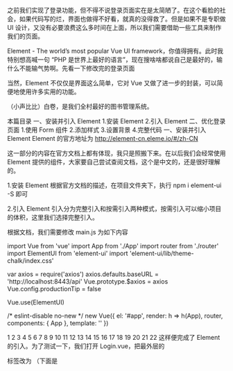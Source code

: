 之前我们实现了登录功能，但不得不说登录页面实在是太简陋了。在这个看脸的社会，如果代码写的烂，界面也做得不好看，就真的没得救了。但是如果不是专职做 UI 设计，又没有必要浪费这么多时间在上面，所以我们需要借助一些工具来制作我们的页面。

Element - The world’s most popular Vue UI framework，你值得拥有。此时我特别想高喊一句 “PHP 是世界上最好的语言”，现在搜啥啥都说自己是最好的，输什么不能输气势啊。先看一下修改完的登录页面

当然，Element 不仅仅是界面这么简单，它对 Vue 又做了进一步的封装，可以简便地使用许多实用的功能。

（小声比比）白卷，是我们全村最好的图书管理系统。

本篇目录
一、安装并引入 Element
1.安装 Element
2.引入 Element
二、优化登录页面
1.使用 Form 组件
2.添加样式
3.设置背景
4.完整代码
一、安装并引入 Element
Element 的官方地址为 http://element-cn.eleme.io/#/zh-CN

这一部分的内容在官方文档上都有体现，我只是照搬下来。在以后我们会经常使用 Element 提供的组件，大家要自己尝试查阅文档，这个是中文的，还是很好理解的。

1.安装 Element
根据官方文档的描述，在项目文件夹下，执行 npm i element-ui -S 即可


2.引入 Element
引入分为完整引入和按需引入两种模式，按需引入可以缩小项目的体积，这里我们选择完整引入。

根据文档，我们需要修改 main.js 为如下内容

import Vue from 'vue'
import App from './App'
import router from './router'
import ElementUI from 'element-ui'
import 'element-ui/lib/theme-chalk/index.css'

var axios = require('axios')
axios.defaults.baseURL = 'http://localhost:8443/api'
Vue.prototype.$axios = axios
Vue.config.productionTip = false

Vue.use(ElementUI)

/* eslint-disable no-new */
new Vue({
  el: '#app',
  render: h => h(App),
  router,
  components: { App },
  template: '<App/>'
})

1
2
3
4
5
6
7
8
9
10
11
12
13
14
15
16
17
18
19
20
21
22
这样便完成了 Element 的引入。为了测试一下，我们打开 Login.vue，把最外层的 <div> 标签改为 <el-card>（下面是 <template> 内的完整代码）

  <el-card>
      用户名:<input type="text" v-model="loginForm.username" placeholder="请输入用户名"/>
      <br><br>
      密码： <input type="password" v-model="loginForm.password" placeholder="请输入密码"/>
      <br><br>
      <button v-on:click="login">登录</button>
  </el-card>
1
2
3
4
5
6
7
然后访问 http://localhost:8080/#/login ，查看效果

嗯，还是很丑，但是成功了。

二、优化登录页面
首先，让我们去掉这个清奇的 V ，打开 App.vue，把 <img src="./assets/logo.png"> 删掉即可。不过我一般喜欢先注释掉，确定没有影响了再删除。


1.使用 Form 组件
让我们来修改 Login.vue 的代码。原来是这样的

<template>
  <el-card>
      用户名:<input type="text" v-model="loginForm.username" placeholder="请输入用户名"/>
      <br><br>
      密码： <input type="password" v-model="loginForm.password" placeholder="请输入密码"/>
      <br><br>
      <button v-on:click="login">登录</button>
  </el-card>
</template>

<script>

  export default {
    name: 'Login',
    data () {
      return {
        loginForm: {
          username: '',
          password: ''
        },
        responseResult: []
      }
    },
    methods: {
      login () {
        this.$axios
          .post('/login', {
            username: this.loginForm.username,
            password: this.loginForm.password
          })
          .then(successResponse => {
            if (successResponse.data.code === 200) {
              this.$router.replace({path: '/index'})
            }
          })
          .catch(failResponse => {
          })
      }
    }
  }
</script>

1
2
3
4
5
6
7
8
9
10
11
12
13
14
15
16
17
18
19
20
21
22
23
24
25
26
27
28
29
30
31
32
33
34
35
36
37
38
39
40
41
42
为了设计界面，我们需要关注的地方是 <template> 标签内的 html 和 <style> 标签内的 css。登录框我们一般会用 Form 来做，打开 Element 的组件文档（http://element-cn.eleme.io/#/zh-CN/component/），发现它为我们提供了丰富的 Form 组件，我们可以点击“显示代码”，复制我们需要的部分。

不过这里好像并没有特别符合我们应用场景的表单，或者说这些都是比较复杂的，我们只需要其中的一小部分。把页面再往下拉，可以看到关于这个组件的属性、事件、方法等的文档，根据这个文档，我们可以自己去构建需要的表单。

首先，我们修改 <template> 里的代码如下

<template>
  <el-form class="login-container" label-position="left"
           label-width="0px">
    <h3 class="login_title">系统登录</h3>
    <el-form-item>
      <el-input type="text" v-model="loginForm.username"
                auto-complete="off" placeholder="账号"></el-input>
    </el-form-item>
    <el-form-item>
      <el-input type="password" v-model="loginForm.password"
                auto-complete="off" placeholder="密码"></el-input>
    </el-form-item>
    <el-form-item style="width: 100%">
      <el-button type="primary" style="width: 100%;background: #505458;border: none" v-on:click="login">登录</el-button>
    </el-form-item>
  </el-form>
</template>
1
2
3
4
5
6
7
8
9
10
11
12
13
14
15
16
17
上面的代码应该很好理解，<el-form> 里面可以放置 <el-form-item>，<el-form-item> 里面再放置其它的内容，比如 <el-input>，关于 <el-input> 的属性，可以查阅 Input 的文档，<el-button> 亦然。

在开发前端的内容时，我们修改了代码，就可以对应地看到效果，而不用重启项目。我一般会把浏览器也开着，以便实时监测。修改完上面的内容，页面变成了这样


2.添加样式
为了进一步优化界面，我们为组件再添加一些样式，即在 Login.vue 的最后添加如下代码

<style>
  .login-container {
    border-radius: 15px;
    background-clip: padding-box;
    margin: 90px auto;
    width: 350px;
    padding: 35px 35px 15px 35px;
    background: #fff;
    border: 1px solid #eaeaea;
    box-shadow: 0 0 25px #cac6c6;
  }

  .login_title {
    margin: 0px auto 40px auto;
    text-align: center;
    color: #505458;
  }

</style>
1
2
3
4
5
6
7
8
9
10
11
12
13
14
15
16
17
18
19
刷新页面（Ctrl + F5），看起来顺眼多了


3.设置背景
最后，我们为这个单调的登录页面设置一个背景。我在网上找了这张图

可以把它保存下来，放在 src\assets 文件夹下，命名为 eva.jpg 在 build 项目时，这个文件夹里的图片会被自动转成 base64。也可以在这个文件夹里再新建文件夹，方便管理。

为了使用背景图片，我在 <el-form> 标签的外又添加了一个父标签 <body>，id 设置为 poster，并在 <style> 中添加如下内容

  #poster {
    background:url("../assets/eva.jpg") no-repeat;
    background-position: center;
    height: 100%;
    width: 100%;
    background-size: cover;
    position: fixed;
  }
  body{
    margin: 0px;
  }
1
2
3
4
5
6
7
8
9
10
11
之所以还要再写一个 body 的样式，是为了覆盖掉浏览器（用户代理）的默认样式。添加后保存，则可以看到如下效果

这时候发现界面上方有一片空白，经过查找，发现问题出在 App.vue 里，把下面这句代码删除即可

OK，又一次大功告成了。

另外可以在 Login.vue 的 data 方法中设置输入框的默认值，省的每次进来都要再输一遍。

4.完整代码
最后附上 Login.vue 的完整代码，可以直接复制

<template>
  <body id="poster">
    <el-form class="login-container" label-position="left"
             label-width="0px">
      <h3 class="login_title">系统登录</h3>
      <el-form-item>
        <el-input type="text" v-model="loginForm.username"
                  auto-complete="off" placeholder="账号"></el-input>
      </el-form-item>
      <el-form-item>
        <el-input type="password" v-model="loginForm.password"
                  auto-complete="off" placeholder="密码"></el-input>
      </el-form-item>
      <el-form-item style="width: 100%">
        <el-button type="primary" style="width: 100%;background: #505458;border: none" v-on:click="login">登录</el-button>
      </el-form-item>
    </el-form>
  </body>
</template>

<script>

  export default {
    name: 'Login',
    data () {
      return {
        loginForm: {
          username: 'admin',
          password: '123'
        },
        responseResult: []
      }
    },
    methods: {
      login () {
        this.$axios
          .post('/login', {
            username: this.loginForm.username,
            password: this.loginForm.password
          })
          .then(successResponse => {
            if (successResponse.data.code === 200) {
              this.$router.replace({path: '/index'})
            }
          })
          .catch(failResponse => {
          })
      }
    }
  }
</script>

<style>
  #poster {
    background:url("../assets/eva.jpg") no-repeat;
    background-position: center;
    height: 100%;
    width: 100%;
    background-size: cover;
    position: fixed;
  }
  body{
    margin: 0px;
  }
  .login-container {
    border-radius: 15px;
    background-clip: padding-box;
    margin: 90px auto;
    width: 350px;
    padding: 35px 35px 15px 35px;
    background: #fff;
    border: 1px solid #eaeaea;
    box-shadow: 0 0 25px #cac6c6;
  }
  .login_title {
    margin: 0px auto 40px auto;
    text-align: center;
    color: #505458;
  }

</style>

1
2
3
4
5
6
7
8
9
10
11
12
13
14
15
16
17
18
19
20
21
22
23
24
25
26
27
28
29
30
31
32
33
34
35
36
37
38
39
40
41
42
43
44
45
46
47
48
49
50
51
52
53
54
55
56
57
58
59
60
61
62
63
64
65
66
67
68
69
70
71
72
73
74
75
76
77
78
79
80
81
82
至此，登录页面的开发似乎已经较为完善了，但其实还没有完，因为这个登录页面其实没有用，别人直接输入首页的网址，就可以绕过登录页面。为了让它发挥作用，我们还需要开发一个拦截器。

下一篇文章主要讲解以下内容：

一、前端路由的 hash 模式与 history 模式
二、history 模式下后端错误页面的配置
三、登录拦截的实现

为什么要在登录页面上废这么多篇幅呢？因为把这个页面做完，就差不多理解了项目的构成，之后的开发就可以把精力集中在业务功能的实现上了。之后的基本模式，就是前端开发组件、后端开发控制器，调试功能，做起来会很快。

查看系列文章目录：
https://blog.csdn.net/Neuf_Soleil/article/details/88925013
--------------------- 
版权声明：本文为CSDN博主「Evan-Nightly」的原创文章，遵循CC 4.0 by-sa版权协议，转载请附上原文出处链接及本声明。
原文链接：https://learner.blog.csdn.net/article/details/89298717